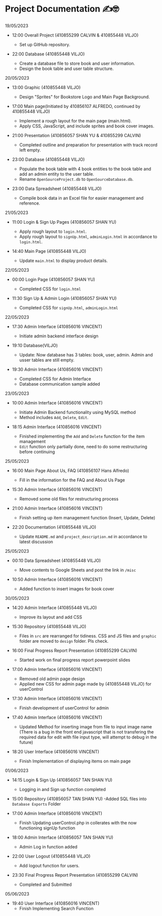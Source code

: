 # Project Documentation ✍️🤓

19/05/2023 
- 12:00 Overall Project (410855299 CALVIN & 410855448 VILJO)
    - Set up GitHub repository. 

- 22:00 Database (410855448 VILJO)
    - Create a database file to store book and user information.
    - Design the book table and user table structure.


20/05/2023
- 13:00 Graphic (410855448 VILJO)
    - Design "Sprites" for Bookstore Logo and Main Page Background.

- 17:00 Main page(Initiated by 410856107 ALFREDO, continued by 410855448 VILJO)
    - Implement a rough layout for the main page (main.html).
    - Apply CSS, JavaScript, and include sprites and book cover images.

- 21:00 Presentation (410856057 SHAN YU & 410855299 CALVIN)
    - Completed outline and preparation for presentation with track record left empty.

- 23:00 Database (410855448 VILJO)
    - Populate the book table with 4 book entities to the book table and add an admin entity to the user table.
    - Rename `OpenSourceProject.db` to `OpenSourceDatabase.db`.

- 23:00 Data Spreadsheet (410855448 VILJO)
    - Compile book data in an Excel file for easier management and reference.

21/05/2023

- 11:00 Login & Sign Up Pages (410856057 SHAN YU)
    - Apply rough layout to `login.html`. 
    - Apply rough layout to `signUp.html`, `adminLogin.html` in accordance to `login.html`. 

- 14:40 Main Page (410855448 VILJO)
    - Update `main.html` to display product details.

22/05/2023
-  00:00 Login Page (410856057 SHAN YU)
    - Completed CSS for `login.html`

- 11:30 Sign Up & Admin Login (410856057 SHAN YU)
    - Completed CSS for `signUp.html`, `adminLogin.html` 

22/05/2023 
- 17:30 Admin Interface (410856016 VINCENT)
    - Initiate admin backend interface design

- 19:10 Database(VILJO)
    - Update: Now database has 3 tables: book, user, admin. Admin and usser tables are still empty.

- 19:30 Admin Interface (410856016 VINCENT)
    - Completed CSS for Admin Interface
    - Database communication sample added

23/05/2023
- 10:00 Admin Interface (410856016 VINCENT)
    - Initiate Admin Backend functionality using MySQL method
    - Method includes `Add`, `Delete`, `Edit`.

- 18:15 Admin Interface (410856016 VINCENT)
    - Finished implementing the `Add` and `Delete` function for the item management
    - `Edit` function only partially done, need to do some restructuring before continuing 

25/05/2023
- 16:00 Main Page About Us, FAQ (410856107 Hans Alfredo)
    - Fill in the information for the FAQ and About Us Page

- 15:30 Admin Interface (410856016 VINCENT)
    - Removed some old files for restructuring process

- 21:00 Admin Interface (410856016 VINCENT)
    - Finish setting up item management function (Insert, Update, Delete)

- 22:20 Documentation (410855448 VILJO)
    - Update `README.md` and `project_description.md` in accordance to latest discussion

25/05/2023
- 00:10 Data Spreadsheet (410855448 VILJO)
    - Move contents to Google Sheets and post the link in `/misc`

- 10:50 Admin Interface (410856016 VINCENT)
    - Added function to insert images for book cover

30/05/2023
- 14:20 Admin Interface (410855448 VILJO)
    - Improve its layout and add CSS

- 15:30 Repository (410855448 VILJO)
    - Files in `src` are rearranged for tidiness. CSS and JS files and `graphic` folder are moved to `design` folder. Pls check.

- 16:00 Final Progress Report Presentation (410855299 CALVIN)
    - Started work on final progress report powerpoint slides

- 17:00 Admin Interface (410856016 VINCENT)
    - Removed old admin page design
    - Applied new CSS for admin page made by (410855448 VILJO) for userControl

- 17:30 Admin Interface (410856016 VINCENT)
    - Finish development of userControl for admin

- 17:40 Admin Interface (410856016 VINCENT)
    - Updated Method for inserting image from file to input image name (There is a bug in the front end javascript that is not transfering the required data for edit with file input type, will attempt to debug in the future)

- 18:20 User Interface (410856016 VINCENT)
    - Finish Implementation of displaying items on main page

01/06/2023
- 14:15 Login & Sign Up (410856057 TAN SHAN YU)
    - Logging in and Sign up function completed

- 15:00 Repository (410856057 TAN SHAN YU)
    -Added SQL files into `Database Exports` Folder 
    
- 17:00 Admin Interface (410856016 VINCENT)
    - Finish Updating userControl.php in collerates with the now functioning signUp function

- 18:00 Admin Interface (410856057 TAN SHAN YU)
    - Admin Log in function added
    
- 22:00 User Logout (410855448 VILJO)
    - Add logout function for users.

- 23:30 Final Progress Report Presentation (410855299 CALVIN)
    - Completed and Submitted 

05/06/2023

- 19:40 User Interface (410856016 VINCENT)
    - Finish Implementing Search Function
